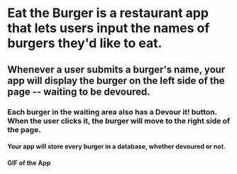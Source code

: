 # Eat the Burger is a restaurant app that lets users input the names of burgers they'd like to eat.

## Whenever a user submits a burger's name, your app will display the burger on the left side of the page -- waiting to be devoured.

### Each burger in the waiting area also has a Devour it! button. When the user clicks it, the burger will move to the right side of the page.

#### Your app will store every burger in a database, whether devoured or not.

#### GIF of the App

